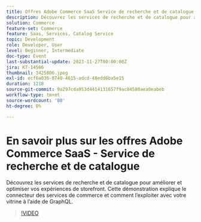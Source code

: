 ```yaml
---
title: Offres Adobe Commerce SaaS Service de recherche et de catalogue
description: Découvrez les services de recherche et de catalogue pour améliorer et optimiser vos expériences de storefront.  Cette démonstration explique le connecteur des services de commerce et comment l’exploiter avec votre vitrine à l’aide de GraphQL.
solution: Commerce
feature-set: Commerce
feature: Saas, Services, Catalog Service
topic: Development
role: Developer, User
level: Beginner, Intermediate
doc-type: Event
last-substantial-update: 2023-11-27T00:00:00Z
jira: KT-14566
thumbnail: 3425806.jpeg
exl-id: ecf6a036-8740-4615-adcd-48edd6ba5e15
duration: 1218
source-git-commit: 9a297cda953d4414131657f9ac84580aea0eabeb
workflow-type: tm+mt
source-wordcount: '80'
ht-degree: 0%

---
```


# En savoir plus sur les offres Adobe Commerce SaaS - Service de recherche et de catalogue

Découvrez les services de recherche et de catalogue pour améliorer et optimiser vos expériences de storefront.  Cette démonstration explique le connecteur des services de commerce et comment l’exploiter avec votre vitrine à l’aide de GraphQL.

>[!VIDEO](https://video.tv.adobe.com/v/3425806/?learn=on)
